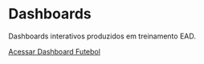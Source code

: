 # Dashboards
Dashboards interativos produzidos em treinamento EAD.

[Acessar Dashboard Futebol](https://app.powerbi.com/view?r=eyJrIjoiMGVhMzhmNDgtZDNiYi00NjI4LWEzYTYtMjU5MzA4ZDk3YzRlIiwidCI6ImI1OTFhZTU0LTMzYzItNDU4OS1iZTY2LTkwMjFhNDE5NmM3YyJ9)
